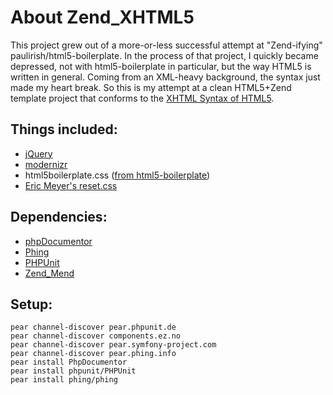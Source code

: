 About Zend_XHTML5
=================

This project grew out of a more-or-less successful attempt at "Zend-ifying"
paulirish/html5-boilerplate. In the process of that project, I quickly became
depressed, not with html5-boilerplate in particular, but the way HTML5 is
written in general. Coming from an XML-heavy background, the syntax just made
my heart break. So this is my attempt at a clean HTML5+Zend template project
that conforms to the [XHTML Syntax of HTML5](http://www.w3.org/TR/html5/the-xhtml-syntax.html).

Things included:
----------------
* [jQuery](http://jquery.com/)
* [modernizr](http://www.modernizr.com/)
* html5boilerplate.css ([from html5-boilerplate](https://github.com/paulirish/html5-boilerplate))
* [Eric Meyer's reset.css](http://meyerweb.com/eric/tools/css/reset/)

Dependencies:
-------------
* [phpDocumentor](http://www.phpdoc.org/)
* [Phing](http://www.phing.info/)
* [PHPUnit](http://www.phpunit.de/)
* [Zend_Mend](https://github.com/echoeastcreative/Zend_Mend)

Setup:
------
    pear channel-discover pear.phpunit.de
    pear channel-discover components.ez.no
    pear channel-discover pear.symfony-project.com
    pear channel-discover pear.phing.info
    pear install PhpDocumentor
    pear install phpunit/PHPUnit
    pear install phing/phing
